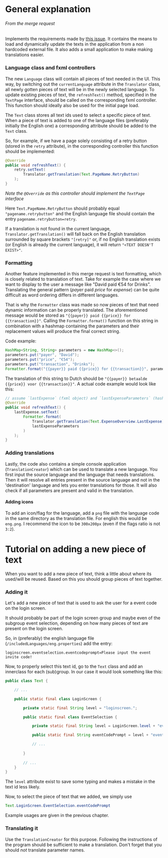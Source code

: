 # General explanation
###### From the merge request
Implements the requirements made by [this issue](https://gitlab.ewi.tudelft.nl/cse1105/2023-2024/teams/oopp-team-70/-/issues/14 "Add (custom) language support"). It contains the means to load and dynamically update the texts in the application from a non hardcoded external file. It also adds a small application to make making translations easier.

### Language class and fxml controllers

The new `Language` class will contain all pieces of text needed in the UI. This way, by switching out the `currentLanguage` attribute in the `Translator` class, all newly gotten pieces of text will be in the newly selected language. To update existing pieces of text, the `refreshText()` method, specified in the `TextPage` interface, should be called on the corresponding fxml controller. This function should ideally also be used for the initial page load.

The `Text` class stores all text ids used to select a specific piece of text. When a piece of text is added to one of the language files (preferably initially the English one) a corresponding attribute should be added to the `Text` class.

So, for example, if we have a page solely consisting of a retry button (stored in the `retry` attribute), in the corresponding controller this function should be implemented:

```java
@Override
public void refreshText() {
    retry.setText(
        Translator.getTranslation(Text.PageName.RetryButton)
    );
}
```
_Note the `@Override` as this controller should implement the `TextPage` interface_

Here `Text.PageName.RetryButton` should probably equal `"pagename.retrybutton"` and the English language file should contain the entry `pagename.retrybutton=retry`.

If a translation is not found in the current language, `Translator.getTranslation()` will fall back on the English translation surrounded by square brackets `"[retry]"` or, if no English translation exists (or English is already the current language), it will return `"<TEXT DOESN'T EXIST>"`.

### Formatting

Another feature implemented in this merge request is text formatting, which is closely related to translation of text. Take for example the case where we want to display to the user a message like "David paid €54 for Drinks". Translating the general pattern (_payer_ paid _price_ for _expense_) can be quite difficult as word ordering differs in different languages.

That is why the `Formatter` class was made so now pieces of text that need dynamic information can be properly translated. The aforementioned message would be stored as `"{{payer}} paid {{price}} for {{transaction}}"`. Calling the `Formatter.format()` function on this string in combination with a hashmap containing the parameters and their replacement values will produce the final correct string.

Code example:
```java
HashMap<String, String> parameters = new HashMap<>();
parameters.put("payer", "David");
parameters.put("price", "€54");
parameters.put("transaction", "Drinks");
Formatter.format("{{payer}} paid {{price}} for {{transaction}}", parameters); // this will equal "David paid €54 for Drinks"
```

The translation of this string to Dutch should be `"{{payer}} betaalde {{price}} voor {{transaction}}"`. A actual code example would look like this:

```java
// assume `lastExpense` (fxml object) and `lastExpenseParameters` (hashmap) are valid attributes.
@Override
public void refreshText() {
    lastExpense.setText(
        Formatter.format(
            Translator.getTranslation(Text.ExpenseOverview.LastExpense), 
            lastExpenseParameters
        )
    );
}
```

### Adding translations
Lastly, the code also contains a simple console application (`TranslationCreator`) which can be used to translate a new language. You first input the source language and the language that needs translations. Then it will resolve all entries present in the source language and not in the 'destination' language and lets you enter translations for those. It will also check if all parameters are present and valid in the translation.

#### Adding icons
To add an icon/flag for the language, add a `png` file with the language code in the same directory as the translation file. 
For english this would be `eng.png`. I recommend the icon to be `300x200px` (even if the flags ratio is not `3:2`).

# Tutorial on adding a new piece of text
When you want to add a new piece of text, think a little about where its used/will be reused.
Based on this you should group pieces of text together.

### Adding it

Let's add a new piece of text that is used to ask the user for a event code on the login screen.

It should probably be part of the login screen group and maybe even of the subgroup event selection, depending on how many pieces of text are present on the login screen.

So, in (preferably) the english language file (`/includedLanguages/eng.properties`) add the entry:
```properties
loginscreen.eventselection.eventcodeprompt=Please input the event invite code!
```

Now, to properly select this text id, go to the `Text` class and add an innerclass for each (sub)group.
In our case it would look something like this:

```java
public class Text {

    // ...

    public static final class LoginScreen {

        private static final String level = "loginscreen.";

        public static final class EventSelection {

            private static final String level = LoginScreen.level + "eventselection.";

            public static final String eventCodePrompt = level + "eventcodeprompt";

            // ...
            
        }
        
        // ...
    }
}
```
The `level` attribute exist to save some typing and makes a mistake in the text id less likely.

Now, to select the piece of text that we added, we simply use 
```java
Text.LoginScreen.EventSelection.eventCodePrompt
```
Example usages are given in the previous chapter.

### Translating it
Use the `TranslationCreator` for this purpose.
Following the instructions of the program should be sufficient to make a translation.
Don't forget that you should _not_ translate parameter names.

